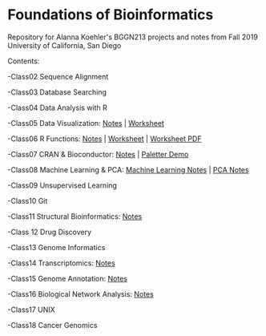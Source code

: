 # Foundations of Bioinformatics

Repository for Alanna Koehler's BGGN213 projects and notes from Fall 2019
University of California, San Diego

Contents:

-Class02 Sequence Alignment

-Class03 Database Searching

-Class04 Data Analysis with R

-Class05 Data Visualization: [Notes](https://github.com/alannakoehler/BGGN213/blob/master/Class05/Class5_DataVis.R) | [Worksheet](https://github.com/alannakoehler/BGGN213/blob/master/Class05/Class5_worksheet.R)
  
-Class06 R Functions: [Notes](https://github.com/alannakoehler/BGGN213/blob/master/Class06/Class06.rmd) | [Worksheet](https://github.com/alannakoehler/BGGN213/blob/master/Class06/Class06_homework_new.Rmd)  | [Worksheet PDF](https://github.com/alannakoehler/BGGN213/blob/master/Class06/Class06%20Homework.pdf)
  
-Class07 CRAN & Bioconductor: [Notes](https://github.com/alannakoehler/BGGN213/blob/master/Class07/Class07%20R%20Function%20and%20Packages.Rmd) | [Paletter Demo](https://github.com/alannakoehler/BGGN213/blob/master/Class07/Class07_Paletter.R)

-Class08 Machine Learning & PCA: [Machine Learning Notes](https://github.com/alannakoehler/BGGN213/blob/master/Class08/Class08/Class08_MachineLearning.Rmd) | [PCA Notes](https://github.com/alannakoehler/BGGN213/blob/master/Class08/Class08/Class08_UK_PCA.Rmd)

-Class09 Unsupervised Learning

-Class10 Git

-Class11 Structural Bioinformatics: [Notes](https://github.com/alannakoehler/BGGN213/blob/master/Class11/Class11.Rmd)

-Class 12 Drug Discovery

-Class13 Genome Informatics

-Class14 Transcriptomics: [Notes](https://github.com/alannakoehler/BGGN213/blob/master/Class14/Class14.Rmd)

-Class15 Genome Annotation: [Notes](https://github.com/alannakoehler/BGGN213/blob/master/Class15/Class15.Rmd) 

-Class16 Biological Network Analysis: [Notes](https://github.com/alannakoehler/BGGN213/blob/master/Class16/Class16_Cytoscape_R.Rmd)

-Class17 UNIX

-Class18 Cancer Genomics
